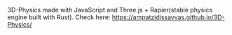3D-Physics made with JavaScript and Three.js + Rapier(stable physics engine built with Rust).
Check here: https://ampatzidissavvas.github.io/3D-Physics/
